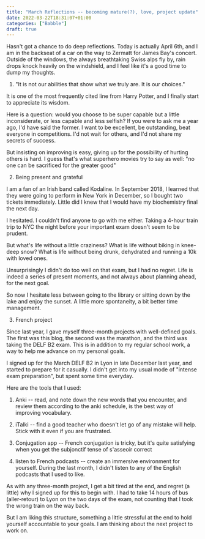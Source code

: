 ```yaml
---
title: "March Reflections -- becoming mature(?), love, project update"
date: 2022-03-22T18:31:07+01:00
categories: ["Babble"]
draft: true
---
```


Hasn't got a chance to do deep reflections. Today is actually April 6th, and I am in the backseat of a car on the way to Zermatt for James Bay's concert. Outside of the windows, the always breathtaking Swiss alps fly by, rain drops knock heavily on the windshield, and I feel like it's a good time to dump my thoughts. 

1. "It is not our abilities that show what we truly are. It is our choices."

It is one of the most frequently cited line from Harry Potter, and I finally start to appreciate its wisdom. 

Here is a question: would you choose to be super capable but a little inconsiderate, or less capable and less selfish? If you were to ask me a year ago, I'd have said the former. I want to be excellent, be outstanding, beat everyone in competitions. I'd not wait for others, and I'd not share my secrets of success. 

But insisting on improving is easy, giving up for the possibility of hurting others is hard. I guess that's what superhero movies try to say as well: "no one can be sacrificed for the greater good"

2. Being present and grateful 

I am a fan of an Irish band called Kodaline. In September 2018, I learned that they were going to perform in New York in December, so I bought two tickets immediately. Little did I knew that I would have my biochemistry final the next day.  

I hesitated. I couldn't find anyone to go with me either. Taking a 4-hour train trip to NYC the night before your important exam doesn't seem to be prudent.

But what's life without a little craziness? What is life without biking in knee-deep snow? What is life without being drunk, dehydrated and running a 10k with loved ones. 

Unsurprisingly I didn't do too well on that exam, but I had no regret. Life is indeed a series of present moments, and not always about planning ahead, for the next goal. 

So now I hesitate less between going to the library or sitting down by the lake and enjoy the sunset. A little more spontaneity, a bit better time management. 


3. French project 

Since last year, I gave myself three-month projects with well-defined goals. The first was this blog, the second was the marathon, and the third was taking the DELF B2 exam. This is in addition to my regular school work, a way to help me advance on my personal goals. 

I signed up for the March DELF B2 in Lyon in late December last year, and started to prepare for it casually. I didn't get into my usual mode of "intense exam preparation", but spent some time everyday. 

Here are the tools that I used:
1. Anki -- read, and note down the new words that you encounter, and review them according to the anki schedule, is the best way of improving vocabulary. 

2. iTalki -- find a good teacher who doesn't let go of any mistake will help. Stick with it even if you are frustrated. 

3. Conjugation app -- French conjugation is tricky, but it's quite satisfying when you get the subjonctif tense of s'asseoir correct

4. listen to French podcasts -- create an immersive environment for yourself. During the last month, I didn't listen to any of the English podcasts that I used to like. 

As with any three-month project, I get a bit tired at the end, and regret (a little) why I signed up for this to begin with. I had to take 14 hours of bus (aller-retour) to Lyon on the two days of the exam, not counting that I took the wrong train on the way back. 

But I am liking this structure, something a little stressful at the end to hold yourself accountable to your goals. I am thinking about the next project to work on.

